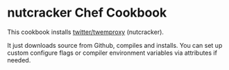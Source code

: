 nutcracker Chef Cookbook
========================

This cookbook installs [twitter/twemproxy](https://github.com/twitter/twemproxy) (nutcracker).

It just downloads source from Github, compiles and installs.  You can set up custom configure flags
or compiler environment variables via attributes if needed.
